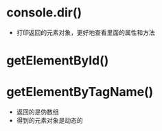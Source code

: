 <!--
 * @Descripttion: 
 * @version: 
 * @Author: sueRimn
 * @Date: 2022-03-20 14:16:47
 * @LastEditors: sueRimn
 * @LastEditTime: 2022-03-20 14:23:21
-->

# console.dir()
* 打印返回的元素对象，更好地查看里面的属性和方法

# getElementById()

# getElementByTagName()
* 返回的是伪数组
* 得到的元素对象是动态的
